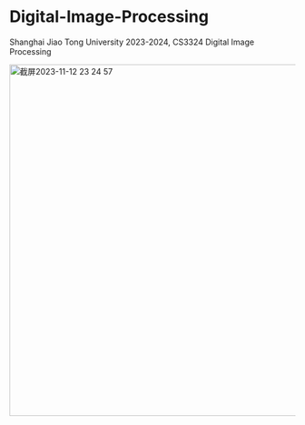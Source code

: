 # Digital-Image-Processing
Shanghai Jiao Tong University 2023-2024, CS3324 Digital Image Processing

<img width="618" alt="截屏2023-11-12 23 24 57" src="https://github.com/huskydoge/Digital-Image-Processing/assets/91367324/635966dd-b5c4-4baf-b6f4-a3345d7473bb">
